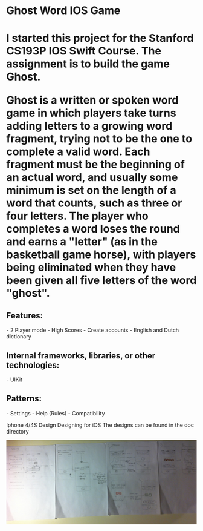 <h1>Ghost Word IOS Game<h1> 
I started this project for the Stanford CS193P IOS Swift Course. The assignment is to build the game Ghost. 

Ghost is a written or spoken word game in which players take turns adding letters to a growing word fragment, trying not to be the one to complete a valid word. Each fragment must be the beginning of an actual word, and usually some minimum is set on the length of a word that counts, such as three or four letters. The player who completes a word loses the round and earns a "letter" (as in the basketball game horse), with players being eliminated when they have been given all five letters of the word "ghost".

<h2>Features:</h2>
- 2 Player mode
- High Scores
- Create accounts
- English and Dutch dictionary 

<h2>Internal frameworks, libraries, or other technologies:</h2>
- UIKit

<h2>Patterns:</h2>
- Settings
- Help (Rules)
- Compatibility


Iphone 4/4S Design
Designing for iOS
The designs can be found in the doc directory

![Alt text](https://github.com/Master244/Calculator-App-/blob/master/doc/0.jpg?raw=true)
